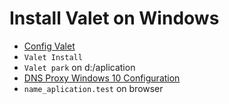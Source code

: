 # Install Valet on Windows
- [Config Valet](https://packagist.org/packages/cretueusebiu/valet-windows)
- `Valet Install`
- `Valet park` on d:/aplication
- [DNS Proxy Windows 10 Configuration](https://mayakron.altervista.org/support/acrylic/Windows10Configuration.htm)
- `name_aplication.test` on browser
